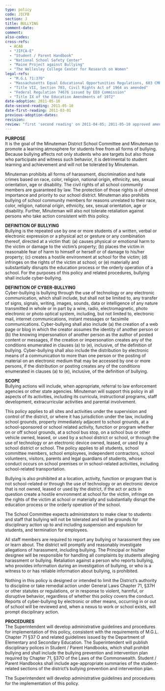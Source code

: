 ```yaml
---
type: policy
code: JICFB
section: J
title: BULLYING 
comment-date:
comment:
also-codes:
cross-refs:
  - ACAB
  - "JIFCA-E"
  - "Student / Parent Handbook"
  - "National School Safety Center"	
  - "Maine Project against Bullying"
  - "The Wellesley College Center for Research on Women"
legal-refs:
  - "M.G.L 71:37O"
  - "Massachusetts Equal Educational Opportunities Regulations, 603 CMR 26:00"
  - "Title VII, Section 703, Civil Rights Act of 1964 as amended"
  - "Federal Regulation 74676 issued by EEO Commission"		
  - "Title IX of the Education Amendments of 1972"
date-adoption: 2011-05-10
date-second-reading: 2011-05-10
date-first-reading: 2011-03-01
previous-adoption-dates:
revision: 
review: "first 'second reading' on 2011-04-05; 2011-05-10 approved amendment to related Bullying Prevention and Intervention Plan"
---
```


**PURPOSE**   
It is the goal of the Minuteman District School Committee and Minuteman to promote a learning atmosphere for students free from all forms of bullying.  Because bullying affects not only students who are targets but also those who participate and witness such behavior, it is detrimental to student learning and achievement and will not be tolerated by Minuteman.

Minuteman prohibits all forms of harassment, discrimination and hate crimes based on race, color, religion, national origin, ethnicity, sex, sexual orientation, age or disability. The civil rights of all school community members are guaranteed by law. The protection of those rights is of utmost importance and priority to our school district. Minuteman also prohibits bullying of school community members for reasons unrelated to their race, color, religion, national origin, ethnicity, sex, sexual orientation, age or disability. Further, Minuteman will also not tolerate retaliation against persons who take action consistent with this policy.

**DEFINITION OF BULLYING**   
Bullying is the repeated use by one or more students of a written, verbal or electronic expression or a physical act or gesture or any combination thereof, directed at a victim that: (a) causes physical or emotional harm to the victim or damage to the victim’s property; (b) places the victim in reasonable fear of harm to himself or herself or of damage to his/her property; (c) creates a hostile environment at school for the victim; (d) infringes on the rights of the victim at school; or (e) materially and substantially disrupts the education process or the orderly operation of a school.   For the purposes of this policy and related procedures, bullying shall include cyber-bullying.

**DEFINITION OF CYBER-BULLYING**   
Cyber-bullying is bullying through the use of technology or any electronic communication, which shall include, but shall not be limited to, any transfer of signs, signals, writing, images, sounds, data or intelligence of any nature transmitted in whole or in part by a wire, radio, electromagnetic, photo electronic or photo optical system, including, but not limited to, electronic mail, internet communications, instant messages or facsimile communications. Cyber-bullying shall also include (a) the creation of a web page or blog in which the creator assumes the identity of another person or (b) the knowing impersonation of another person as the author of posted content or messages, if the creation or impersonation creates any of the conditions enumerated in clauses (a) to (e), inclusive, of the definition of bullying. Cyber-bullying shall also include the distribution by electronic means of a communication to more than one person or the posting of material on an electronic medium that may be accessed by one or more persons, if the distribution or posting creates any of the conditions enumerated in clauses (a) to (e), inclusive, of the definition of bullying.

**SCOPE**    
Bullying actions will include, when appropriate, referral to law enforcement agencies or other state agencies. Minuteman will support this policy in all aspects of its activities, including its curricula, instructional programs, staff development, extracurricular activities and parental involvement.

This policy applies to all sites and activities under the supervision and control of the district, or where it has jurisdiction under the law, including school grounds, property immediately adjacent to school grounds, at a school-sponsored or school related activity, function or program whether on or off school grounds, at a school bus stop, on a school bus or other vehicle owned, leased, or used by a school district or school, or through the use of technology or an electronic device owned, leased, or used by a school district or school. The policy applies to all students, school committee members, school employees, independent contractors, school volunteers, visitors, parents and legal guardians of students, whose conduct occurs on school premises or in school-related activities, including school-related transportation. 

Bullying is also prohibited at a location, activity, function or program that is not school-related or through the use of technology or an electronic device that is not owned, leased or used by the district, if the act or acts in question create a hostile environment at school for the victim, infringe on the rights of the victim at school or materially and substantially disrupt the education process or the orderly operation of the school.

The School Committee expects administrators to make clear to students and staff that bullying will not be tolerated and will be grounds for disciplinary action up to and including suspension and expulsion for students, and termination for employees.

All staff members are required to report any bullying or harassment they see or learn about.  The district will promptly and reasonably investigate allegations of harassment, including bullying.  The Principal or his/her designee will be responsible for handling all complaints by students alleging harassment or bullying.  Retaliation against a person who reports bullying, who provides information during an investigation of bullying, or who is a witness to or has reliable information about bullying, is prohibited.

Nothing in this policy is designed or intended to limit the District’s authority to discipline or take remedial action under General Laws Chapter 71, §37H or other statutes or regulations, or in response to violent, harmful, or disruptive behavior, regardless of whether this policy covers the conduct.  Reports of cyber-bullying by electronic or other means, occurring in or out of school will be reviewed and, when a nexus to work or school exists, will prompt disciplinary action. 

**PROCEDURES**   
The Superintendent will develop administrative guidelines and procedures for implementation of this policy, consistent with the requirements of M.G.L. Chapter 71 §37 O and related guidelines issued by the Department of Elementary and Secondary Education.  The Superintendent will publish disciplinary polices in Student / Parent Handbooks, which shall prohibit bullying and shall include the bullying prevention and intervention plan required by Chapter 71, §37O of the Laws of the Commonwealth.  Student / Parent Handbooks shall include age-appropriate summaries of the student-related sections of the district’s bullying prevention and intervention plan.  
		
The Superintendent will develop administrative guidelines and procedures for the implementation of this policy.

